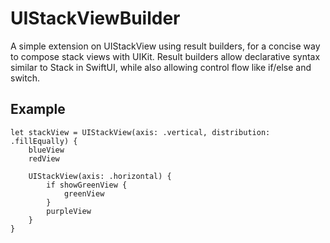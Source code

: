 # UIStackViewBuilder

A simple extension on UIStackView using result builders, for a concise way to compose stack views with UIKit. Result builders allow declarative syntax similar to Stack in SwiftUI, while also allowing control flow like if/else and switch.

## Example

```
let stackView = UIStackView(axis: .vertical, distribution: .fillEqually) {
    blueView
    redView

    UIStackView(axis: .horizontal) {
        if showGreenView {
            greenView
        }
        purpleView
    }
}
```